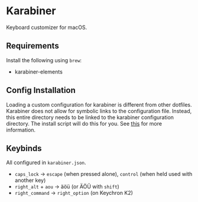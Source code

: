 # Karabiner
Keyboard customizer for macOS.

## Requirements
Install the following using `brew`:
- karabiner-elements

## Config Installation
Loading a custom configuration for karabiner is different from other dotfiles. Karabiner does not allow for symbolic links to the configuration file. Instead, this entire directory needs to be linked to the karabiner configuration directory. The install script will do this for you.
See [this](https://karabiner-elements.pqrs.org/docs/manual/misc/configuration-file-path/) for more information.

## Keybinds
All configured in `karabiner.json`.
- `caps_lock` -> `escape` (when pressed alone), `control` (when held used with another key)
- `right_alt` + `aou` -> äöü (or ÄÖÜ with `shift`)
- `right_command` -> `right_option` (on Keychron K2)
